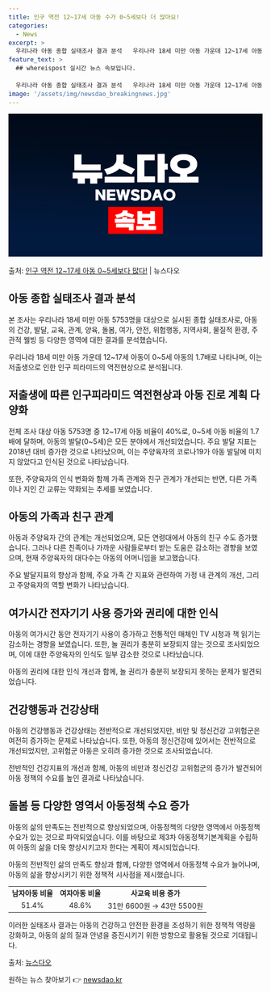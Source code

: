 ```yaml
---
title: 인구 역전 12~17세 아동 수가 0~5세보다 더 많아요!
categories:
  - News
excerpt: >
  우리나라 아동 종합 실태조사 결과 분석   우리나라 18세 미만 아동 가운데 12~17세 아동이 0~5세의 …
feature_text: >
  ## whereispost 실시간 뉴스 속보입니다.

  우리나라 아동 종합 실태조사 결과 분석   우리나라 18세 미만 아동 가운데 12~17세 아동이 0~5세의 …
image: '/assets/img/newsdao_breakingnews.jpg'
---
```


![뉴스다오 속보](/assets/img/newsdao_breakingnews.jpg)

<p>출처: <a href="https://newsdao.kr/4133" rel="dofollow">인구 역전 12~17세 아동 0~5세보다 많다!</a> | 뉴스다오</p>

<h2 data-ke-size="size26">아동 종합 실태조사 결과 분석</h2>
본 조사는 우리나라 18세 미만 아동 5753명을 대상으로 실시된 종합 실태조사로, 아동의 건강, 발달, 교육, 관계, 양육, 돌봄, 여가, 안전, 위험행동, 지역사회, 물질적 환경, 주관적 웰빙 등 다양한 영역에 대한 결과를 분석했습니다.

<p data-ke-size="size16">우리나라 18세 미만 아동 가운데 12~17세 아동이 0~5세 아동의 1.7배로 나타나며, 이는 저출생으로 인한 인구 피라미드의 역전현상으로 분석됩니다.</p>

<h2 data-ke-size="size26">저출생에 따른 인구피라미드 역전현상과 아동 진로 계획 다양화</h2>
전체 조사 대상 아동 5753명 중 12~17세 아동 비율이 40%로, 0~5세 아동 비율의 1.7배에 달하며, 아동의 발달(0~5세)은 모든 분야에서 개선되었습니다. 주요 발달 지표는 2018년 대비 증가한 것으로 나타났으며, 이는 주양육자의 코로나19가 아동 발달에 미치지 않았다고 인식된 것으로 나타났습니다.

<p data-ke-size="size16">또한, 주양육자의 인식 변화와 함께 가족 관계와 친구 관계가 개선되는 반면, 다른 가족이나 지인 간 교류는 약화되는 추세를 보였습니다.</p>

<h2 data-ke-size="size26">아동의 가족과 친구 관계</h2>
아동과 주양육자 간의 관계는 개선되었으며, 모든 연령대에서 아동의 친구 수도 증가했습니다. 그러나 다른 친족이나 가까운 사람들로부터 받는 도움은 감소하는 경향을 보였으며, 현재 주양육자의 대다수는 아동의 어머니임을 보고했습니다.

<p data-ke-size="size16">주요 발달지표의 향상과 함께, 주요 가족 간 지표와 관련하여 가정 내 관계의 개선, 그리고 주양육자의 역할 변화가 나타났습니다.</p>

<h2 data-ke-size="size26">여가시간 전자기기 사용 증가와 권리에 대한 인식</h2>
아동의 여가시간 동안 전자기기 사용이 증가하고 전통적인 매체인 TV 시청과 책 읽기는 감소하는 경향을 보였습니다. 또한, 놀 권리가 충분히 보장되지 않는 것으로 조사되었으며, 이에 대한 주양육자의 인식도 일부 감소한 것으로 나타났습니다.

<p data-ke-size="size16">아동의 권리에 대한 인식 개선과 함께, 놀 권리가 충분히 보장되지 못하는 문제가 발견되었습니다.</p>

<h2 data-ke-size="size26">건강행동과 건강상태</h2>
아동의 건강행동과 건강상태는 전반적으로 개선되었지만, 비만 및 정신건강 고위험군은 여전히 증가하는 문제로 나타났습니다. 또한, 아동의 정신건강에 있어서는 전반적으로 개선되었지만, 고위험군 아동은 오히려 증가한 것으로 조사되었습니다.

<p data-ke-size="size16">전반적인 건강지표의 개선과 함께, 아동의 비만과 정신건강 고위험군의 증가가 발견되어 아동 정책의 수요를 높인 결과로 나타났습니다.</p>

<h2 data-ke-size="size26">돌봄 등 다양한 영역서 아동정책 수요 증가</h2>
아동의 삶의 만족도는 전반적으로 향상되었으며, 아동정책의 다양한 영역에서 아동정책 수요가 있는 것으로 파악되었습니다. 이를 바탕으로 제3차 아동정책기본계획을 수립하여 아동의 삶을 더욱 향상시키고자 한다는 계획이 제시되었습니다.

<p data-ke-size="size16">아동의 전반적인 삶의 만족도 향상과 함께, 다양한 영역에서 아동정책 수요가 늘어나며, 아동의 삶을 향상시키기 위한 정책적 시사점을 제시했습니다.</p>

<table>
  <tr>
    <td style="text-align: center; height: 17px;"><b>남자아동 비율</b></td>
    <td style="text-align: center; height: 17px;"><b>여자아동 비율</b></td>
    <td style="text-align: center; height: 17px;"><b>사교육 비용 증가</b></td>
  </tr>
  <tr>
    <td style="text-align: center;">51.4%</td>
    <td style="text-align: center;">48.6%</td>
    <td style="text-align: center;">31만 6600원 → 43만 5500원</td>
  </tr>
</table>

이러한 실태조사 결과는 아동의 건강하고 안전한 환경을 조성하기 위한 정책적 역량을 강화하고, 아동의 삶의 질과 안녕을 증진시키기 위한 방향으로 활용될 것으로 기대됩니다.

출처: [뉴스다오](https://newsdao.kr/4133) 

원하는 뉴스 찾아보기 👉 <a href="https://newsdao.kr" rel="dofollow">newsdao.kr</a>


